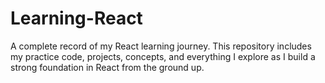 # Learning-React
A complete record of my React learning journey. This repository includes my practice code, projects, concepts, and everything I explore as I build a strong foundation in React from the ground up.
